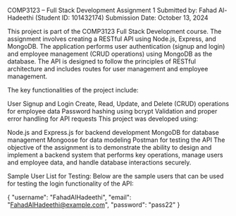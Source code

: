  COMP3123 – Full Stack Development Assignment 1
Submitted by: Fahad Al-Hadeethi (Student ID: 101432174)
Submission Date: October 13, 2024

This project is part of the COMP3123 Full Stack Development course. The assignment involves creating a RESTful API using Node.js, Express, and MongoDB. The application performs user authentication (signup and login) and employee management (CRUD operations) using MongoDB as the database. The API is designed to follow the principles of RESTful architecture and includes routes for user management and employee management.

The key functionalities of the project include:

User Signup and Login
Create, Read, Update, and Delete (CRUD) operations for employee data
Password hashing using bcrypt
Validation and proper error handling for API requests
This project was developed using:

Node.js and Express.js for backend development
MongoDB for database management
Mongoose for data modeling
Postman for testing the API
The objective of the assignment is to demonstrate the ability to design and implement a backend system that performs key operations, manage users and employee data, and handle database interactions securely.

Sample User List for Testing:
Below are the sample users that can be used for testing the login functionality of the API:

{
  "username": "FahadAlHadeethi",
  "email": "FahadAlHadeethi@example.com",
  "password": "pass22"
}
